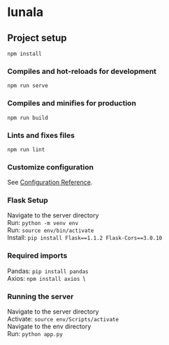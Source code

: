 # lunala

## Project setup
```
npm install
```

### Compiles and hot-reloads for development
```
npm run serve
```

### Compiles and minifies for production
```
npm run build
```

### Lints and fixes files
```
npm run lint
```

### Customize configuration
See [Configuration Reference](https://cli.vuejs.org/config/).

### Flask Setup
Navigate to the server directory \
Run: ```python -m venv env```\
Run: ```source env/bin/activate``` \
Install: ```pip install Flask==1.1.2 Flask-Cors==3.0.10```

### Required imports
Pandas: ```pip install pandas```\
Axios: ```npm install axios ```\

### Running the server
Navigate to the server directory\
Activate: ```source env/Scripts/activate```\
Navigate to the env directory\
Run: ```python app.py```
    